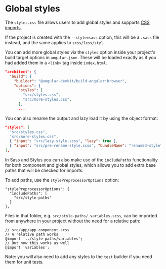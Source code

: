 # Global styles

The `styles.css` file allows users to add global styles and supports
[CSS imports](https://developer.mozilla.org/en/docs/Web/CSS/@import).

If the project is created with the `--style=sass` option, this will be a `.sass`
file instead, and the same applies to `scss/less/styl`.

You can add more global styles via the `styles` option inside your project's build target options
in `angular.json`.
These will be loaded exactly as if you had added them in a `<link>` tag inside `index.html`.

```json
"architect": {
  "build": {
    "builder": "@angular-devkit/build-angular:browser",
    "options": {
      "styles": [
        "src/styles.css",
        "src/more-styles.css",
      ],
      ...
```

You can also rename the output and lazy load it by using the object format:

```json
"styles": [
  "src/styles.css",
  "src/more-styles.css",
  { "input": "src/lazy-style.scss", "lazy": true },
  { "input": "src/pre-rename-style.scss", "bundleName": "renamed-style" },
],
```

In Sass and Stylus you can also make use of the `includePaths` functionality for both component and
global styles, which allows you to add extra base paths that will be checked for imports.

To add paths, use the `stylePreprocessorOptions` option:

```
"stylePreprocessorOptions": {
  "includePaths": [
    "src/style-paths"
  ]
},
```

Files in that folder, e.g. `src/style-paths/_variables.scss`, can be imported from anywhere in your
project without the need for a relative path:

```
// src/app/app.component.scss
// A relative path works
@import '../style-paths/variables';
// But now this works as well
@import 'variables';
```

Note: you will also need to add any styles to the `test` builder if you need them for unit tests.